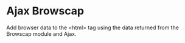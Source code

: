 Ajax Browscap
=============
Add browser data to the &lt;html&gt; tag using the data returned from the Browscap module and Ajax.
